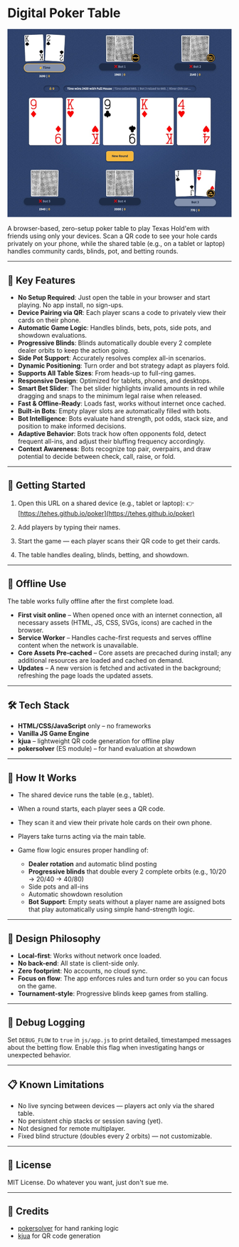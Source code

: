 # Digital Poker Table

![Demo screenshot](img/demo.jpeg)

A browser-based, zero-setup poker table to play Texas Hold'em with friends using only your devices.
Scan a QR code to see your hole cards privately on your phone, while the shared table (e.g., on a
tablet or laptop) handles community cards, blinds, pot, and betting rounds.

---

## 🎯 Key Features

- **No Setup Required**: Just open the table in your browser and start playing. No app install, no
  sign-ups.
- **Device Pairing via QR**: Each player scans a code to privately view their cards on their phone.
- **Automatic Game Logic**: Handles blinds, bets, pots, side pots, and showdown evaluations.
- **Progressive Blinds**: Blinds automatically double every 2 complete dealer orbits to keep the
  action going.
- **Side Pot Support**: Accurately resolves complex all-in scenarios.
- **Dynamic Positioning**: Turn order and bot strategy adapt as players fold.
- **Supports All Table Sizes**: From heads-up to full-ring games.
- **Responsive Design**: Optimized for tablets, phones, and desktops.
- **Smart Bet Slider**: The bet slider highlights invalid amounts in red while dragging and snaps to
  the minimum legal raise when released.
- **Fast & Offline-Ready**: Loads fast, works without internet once cached.
- **Built‑in Bots**: Empty player slots are automatically filled with bots.
- **Bot Intelligence**: Bots evaluate hand strength, pot odds, stack size, and position to make
  informed decisions.
- **Adaptive Behavior**: Bots track how often opponents fold, detect frequent all-ins, and adjust
  their bluffing frequency accordingly.
- **Context Awareness**: Bots recognize top pair, overpairs, and draw potential to decide between
  check, call, raise, or fold.

---

## 🚀 Getting Started

1. Open this URL on a shared device (e.g., tablet or laptop): 👉
   [https://tehes.github.io/poker](https://tehes.github.io/poker)

2. Add players by typing their names.

3. Start the game — each player scans their QR code to get their cards.

4. The table handles dealing, blinds, betting, and showdown.

---

## 📶 Offline Use

The table works fully offline after the first complete load.

- **First visit online** – When opened once with an internet connection, all necessary assets (HTML,
  JS, CSS, SVGs, icons) are cached in the browser.
- **Service Worker** – Handles cache-first requests and serves offline content when the network is
  unavailable.
- **Core Assets Pre‑cached** – Core assets are precached during install; any additional resources
  are loaded and cached on demand.
- **Updates** – A new version is fetched and activated in the background; refreshing the page loads
  the updated assets.

---

## 🛠️ Tech Stack

- **HTML/CSS/JavaScript** only – no frameworks
- **Vanilla JS Game Engine**
- **kjua** – lightweight QR code generation for offline play
- **pokersolver** (ES module) – for hand evaluation at showdown

---

## 🤖 How It Works

- The shared device runs the table (e.g., tablet).
- When a round starts, each player sees a QR code.
- They scan it and view their private hole cards on their own phone.
- Players take turns acting via the main table.
- Game flow logic ensures proper handling of:

  - **Dealer rotation** and automatic blind posting
  - **Progressive blinds** that double every 2 complete orbits (e.g., 10/20 → 20/40 → 40/80)
  - Side pots and all-ins
  - Automatic showdown resolution
  - **Bot Support**: Empty seats without a player name are assigned bots that play automatically
    using simple hand-strength logic.

---

## 🧠 Design Philosophy

- **Local-first**: Works without network once loaded.
- **No back-end**: All state is client-side only.
- **Zero footprint**: No accounts, no cloud sync.
- **Focus on flow**: The app enforces rules and turn order so you can focus on the game.
- **Tournament-style**: Progressive blinds keep games from stalling.

---

## 🐞 Debug Logging

Set `DEBUG_FLOW` to `true` in `js/app.js` to print detailed, timestamped messages about the betting
flow. Enable this flag when investigating hangs or unexpected behavior.

---

## 📋 Known Limitations

- No live syncing between devices — players act only via the shared table.
- No persistent chip stacks or session saving (yet).
- Not designed for remote multiplayer.
- Fixed blind structure (doubles every 2 orbits) — not customizable.

---

## 📄 License

MIT License. Do whatever you want, just don't sue me.

---

## 🙌 Credits

- [pokersolver](https://github.com/goldfire/pokersolver) for hand ranking logic
- [kjua](https://github.com/lrsjng/kjua) for QR code generation
